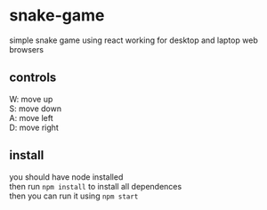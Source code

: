 # snake-game
simple snake game using react working for desktop and laptop web browsers
<h2>controls</h2>
W: move up <br>
S: move down <br>
A: move left <br>
D: move right <br>
<h2>install</h2>
you should have node installed<br>
then run <code>npm install</code> to install all dependences <br>
then you can run it using <code>npm start</code><br>
